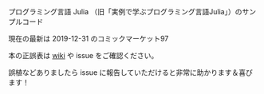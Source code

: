 プログラミング言語 Julia （旧「実例で学ぶプログラミング言語Julia」）のサンプルコード

現在の最新は 2019-12-31 のコミックマーケット97

本の正誤表は [wiki](https://github.com/yomichi/JuliaBook-Samples/wiki) や issue をご確認ください。

誤植などありましたら issue に報告していただけると非常に助かります＆喜びます！
